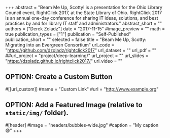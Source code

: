 +++
abstract = "Beam Me Up, Scotty! is a presentation for the Ohio Library Council event, RightClick 2017, at the State Library of Ohio. RightClick 2017 is an annual one-day conference for sharing IT ideas, solutions, and best practices by and for library IT staff and administrators."
abstract_short = ""
authors = ["Derek Zoladz"]
date = "2017-11-15"
#image_preview = ""
math = true
publication_types = ["1"]
publication = "Self-Published"
publication_short = ""
selected = false
title = "Beam Me Up, Scotty: Migrating into an Evergreen Consortium"
url_code = "https://github.com/dzoladz/rightclick2017"
url_dataset = ""
url_pdf = ""
##url_project = "project/deep-learning/"
url_project = "" 
url_slides = "https://dzoladz.github.io/rightclick2017/"
url_video = ""

## OPTION: Create a Custom Button
#[[url_custom]]
#name = "Custom Link"
#url = "http://www.example.org"

## OPTION: Add a Featured Image (relative to `static/img/` folder).
#[header]
#image = "headers/bubbles-wide.jpg"
#caption = "My caption :smile:"
+++

